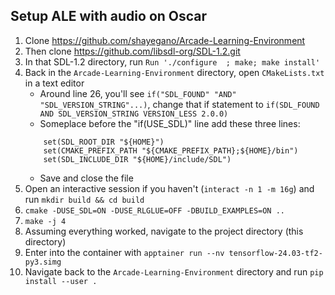 ## Setup ALE with audio on Oscar

1. Clone https://github.com/shayegano/Arcade-Learning-Environment
2. Then clone https://github.com/libsdl-org/SDL-1.2.git
3. In that SDL-1.2 directory, run `Run './configure  ; make; make install'`
4. Back in the `Arcade-Learning-Environment` directory, open `CMakeLists.txt` in a text editor
    - Around line 26, you'll see `if("SDL_FOUND" "AND" "SDL_VERSION_STRING"...)`, change that if statement to `if(SDL_FOUND AND SDL_VERSION_STRING VERSION_LESS 2.0.0)`
    - Someplace before the "if(USE_SDL)" line add these three lines:
    ```
        set(SDL_ROOT_DIR "${HOME}")
        set(CMAKE_PREFIX_PATH "${CMAKE_PREFIX_PATH};${HOME}/bin")
        set(SDL_INCLUDE_DIR "${HOME}/include/SDL")
    ```
    - Save and close the file
5. Open an interactive session if you haven't (`interact -n 1 -m 16g`) and run `mkdir build && cd build`
6. `cmake -DUSE_SDL=ON -DUSE_RLGLUE=OFF -DBUILD_EXAMPLES=ON ..`
7. `make -j 4`
8. Assuming everything worked, navigate to the project directory (this directory)
9. Enter into the container with `apptainer run --nv tensorflow-24.03-tf2-py3.simg`
10. Navigate back to the `Arcade-Learning-Environment` directory and run `pip install --user .`